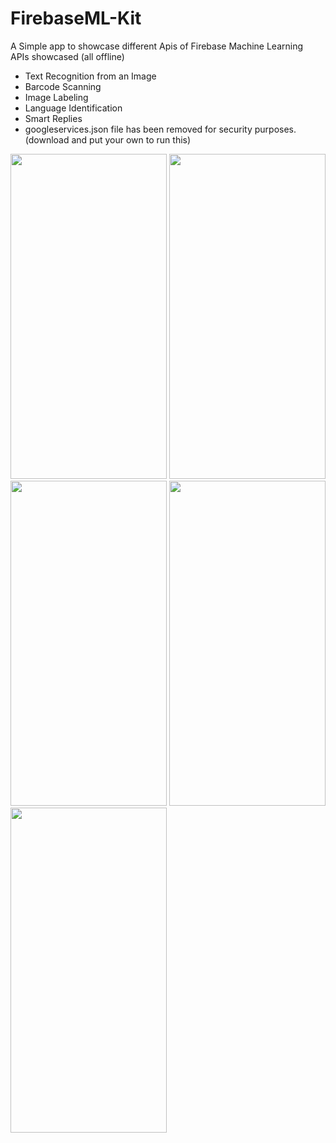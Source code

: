 # FirebaseML-Kit
A Simple app to showcase different Apis of Firebase Machine Learning
<br> APIs showcased (all offline)
- Text Recognition from an Image
- Barcode Scanning 
- Image Labeling
- Language Identification
- Smart Replies
- googleservices.json file has been removed for security purposes.(download and put your own to run this)<br>

<img src=https://github.com/pratyushkumar06/FirebaseML-Kit/blob/master/Barcode.jpeg width="250" height="520" />   <img src=https://github.com/pratyushkumar06/FirebaseML-Kit/blob/master/ImageLabel.jpeg width="250" height="520" />  <img src=https://github.com/pratyushkumar06/FirebaseML-Kit/blob/master/Language.jpeg width="250" height="520" />
<img src=https://github.com/pratyushkumar06/FirebaseML-Kit/blob/master/TextRecognition.jpeg width="250" height="520" />  <img src=https://github.com/pratyushkumar06/FirebaseML-Kit/blob/master/SmartReply.jpeg width="250" height="520" />
